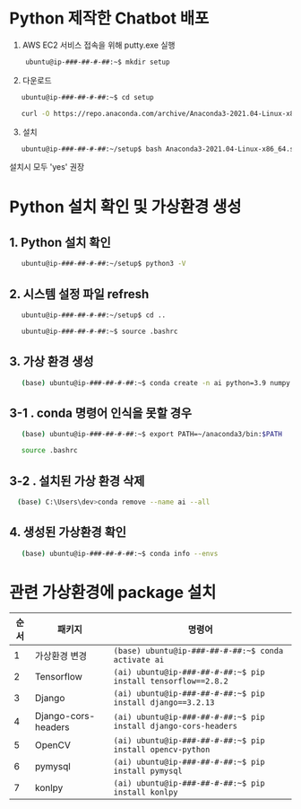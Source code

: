 

# Python 제작한 Chatbot 배포 
1. AWS EC2 서비스 접속을 위해 putty.exe 실행
```bash
    ubuntu@ip-###-##-#-##:~$ mkdir setup
```
2. 다운로드
```bash
   ubuntu@ip-###-##-#-##:~$ cd setup

   curl -O https://repo.anaconda.com/archive/Anaconda3-2021.04-Linux-x86_64.sh
```
3. 설치
```bash
   ubuntu@ip-###-##-#-##:~/setup$ bash Anaconda3-2021.04-Linux-x86_64.sh
```
   설치시 모두 'yes' 권장




# Python 설치 확인 및 가상환경 생성
## 1. Python 설치 확인
```bash
   ubuntu@ip-###-##-#-##:~/setup$ python3 -V
```
## 2. 시스템 설정 파일 refresh
```bash
   ubuntu@ip-###-##-#-##:~/setup$ cd ..

   ubuntu@ip-###-##-#-##:~$ source .bashrc 
```
## 3. 가상 환경 생성
```bash
   (base) ubuntu@ip-###-##-#-##:~$ conda create -n ai python=3.9 numpy scipy matplotlib pandas seaborn scikit-learn h5py
```
   
## 3-1 . conda 명령어 인식을 못할 경우 
```bash
   (base) ubuntu@ip-###-##-#-##:~$ export PATH=~/anaconda3/bin:$PATH

   source .bashrc
```

## 3-2 . 설치된 가상 환경 삭제 
```bash
  (base) C:\Users\dev>conda remove --name ai --all
```
## 4. 생성된 가상환경 확인
```bash
   (base) ubuntu@ip-###-##-#-##:~$ conda info --envs
```

# 관련 가상환경에 package 설치

| 순서 | 패키지 | 명령어 |
|-----|---------|------------|
| 1   | 가상환경 변경 | `(base) ubuntu@ip-###-##-#-##:~$ conda activate ai` |
| 2   | Tensorflow | `(ai) ubuntu@ip-###-##-#-##:~$ pip install tensorflow==2.8.2` |
| 3   | Django | `(ai) ubuntu@ip-###-##-#-##:~$ pip install django==3.2.13` |
| 4   | Django-cors-headers | `(ai) ubuntu@ip-###-##-#-##:~$ pip install django-cors-headers` |
| 5   | OpenCV | `(ai) ubuntu@ip-###-##-#-##:~$ pip install opencv-python` |
| 6   | pymysql | `(ai) ubuntu@ip-###-##-#-##:~$ pip install pymysql` |
| 7   | konlpy | `(ai) ubuntu@ip-###-##-#-##:~$ pip install konlpy` |
